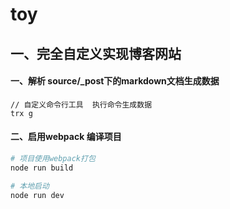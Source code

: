# toy

## 一、完全自定义实现博客网站

#### 一、解析 source/_post下的markdown文档生成数据

```
// 自定义命令行工具  执行命令生成数据
trx g
```

#### 二、启用webpack 编译项目
```bash
# 项目使用webpack打包
node run build

# 本地启动
node run dev
```
